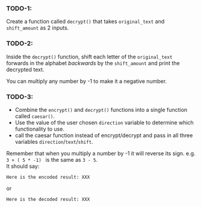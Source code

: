 ### TODO-1: 
Create a function called `decrypt()` that takes `original_text` and `shift_amount` as 2 inputs.

### TODO-2: 
Inside the `decrypt()` function, shift each letter of the `original_text` forwards in the alphabet *backwards* by the `shift_amount` and print the decrypted text.

<div class="hint">
  You can multiply any number by -1 to make it a negative number.
</div>


### TODO-3: 
- Combine the `encrypt()` and `decrypt()` functions into a single function called `caesar()`. 
- Use the value of the user chosen `direction` variable to determine which functionality to use. 
- call the caesar function instead of encrypt/decrypt and pass in all three variables `direction`/`text`/`shift`.

<div class="hint">
  Remember that when you multiply a number by -1 it will reverse its sign.
e.g. <code>3 + ( 5 * -1) </code> is the same as <code>3 - 5</code>.
</div>


<div class="hint">
It should say:  

<code>Here is the encoded result: XXX</code>

or

<code>Here is the decoded result: XXX</code> 

</div>

